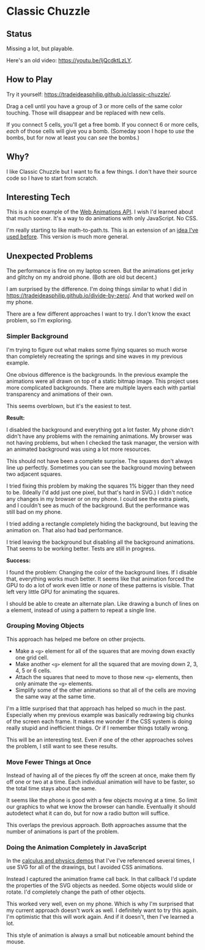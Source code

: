# Classic Chuzzle

## Status

Missing a lot, but playable.

Here's an old video: https://youtu.be/IjQcdktLzLY.

## How to Play

Try it yourself: https://tradeideasphilip.github.io/classic-chuzzle/.

Drag a cell until you have a group of 3 or more cells of the same color touching.
Those will disappear and be replaced with new cells.

If you connect 5 cells, you'll get a free bomb.
If you connect 6 or more cells, _each_ of those cells will give you a bomb.
(Someday soon I hope to _use_ the bombs, but for now at least you can _see_ the bombs.)

## Why?

I like Classic Chuzzle but I want to fix a few things.
I don't have their source code so I have to start from scratch.

## Interesting Tech

This is a nice example of the [Web Animations API](https://developer.mozilla.org/en-US/docs/Web/API/Web_Animations_API).
I wish I'd learned about that much sooner.
It's a way to do animations with only JavaScript.
No CSS.

I'm really starting to like math-to-path.ts.
This is an extension of an [idea I've used before](https://github.com/TradeIdeasPhilip/divide-by-zero/blob/master/src/svg-sine-wave.ts).
This version is much more general.

## Unexpected Problems

The performance is fine on my laptop screen.
But the animations get jerky and glitchy on my android phone.
(Both are old but decent.)

I am surprised by the difference.
I'm doing things similar to what I did in https://tradeideasphilip.github.io/divide-by-zero/.
And that worked _well_ on my phone.

There are a few different approaches I want to try.
I don't know the exact problem, so I'm exploring.

### Simpler Background

I'm trying to figure out what makes some flying squares so much worse than completely recreating the springs and sine waves in my previous example.

One obvious difference is the backgrounds.
In the previous example the animations were all drawn on top of a static bitmap image.
This project uses more complicated backgrounds.
There are multiple layers each with partial transparency and animations of their own.

This seems overblown, but it's the easiest to test.

**Result:**

I disabled the background and everything got a lot faster.
My phone didn't didn't have any problems with the remaining animations.
My browser was not having problems, but when I checked the task manager, the version with an animated background was using a lot more resources.

This should not have been a complete surprise.
The squares don't always line up perfectly.
Sometimes you can see the background moving between two adjacent squares.

I tried fixing this problem by making the squares 1% bigger than they need to be.
(Ideally I'd add just one pixel, but that's hard in SVG.)
I didn't notice any changes in my browser or on my phone.
I could see the extra pixels, and I couldn't see as much of the background.
But the performance was still bad on my phone.

I tried adding a rectangle completely hiding the background, but leaving the animation on.
That also had bad performance.

I tried leaving the background but disabling all the background animations.  
That seems to be working better.
Tests are still in progress.

**Success:**

I found the problem:
Changing the color of the background lines.
If I disable that, everything works much better.
It seems like that animation forced the GPU to do a lot of work even little or _none_ of these patterns is visible.
That left very little GPU for animating the squares.

I should be able to create an alternate plan.
Like drawing a bunch of lines on a <g> element, instead of using a pattern to repeat a single line.

### Grouping Moving Objects

This approach has helped me before on other projects.

- Make a `<g>` element for all of the squares that are moving down exactly one grid cell.
- Make another `<g>` element for all the squared that are moving down 2, 3, 4, 5 or 6 cells.
- Attach the squares that need to move to those new `<g>` elements, then only animate the `<g>` elements.
- Simplify some of the other animations so that all of the cells are moving the same way at the same time.

I'm a little surprised that that approach has helped so much in the past.
Especially when my previous example was basically redrawing big chunks of the screen each frame.
It makes me wonder if the CSS system is doing really stupid and inefficient things.
Or if I remember things totally wrong.

This will be an interesting test.
Even if one of the other approaches solves the problem, I still want to see these results.

### Move Fewer Things at Once

Instead of having all of the pieces fly off the screen at once,
make them fly off one or two at a time.
Each individual animation will have to be faster, so the total time stays about the same.

It seems like the phone is good with a few objects moving at a time.
So limit our graphics to what we know the browser can handle.
Eventually it should autodetect what it can do, but for now a radio button will suffice.

This overlaps the previous approach.
Both approaches assume that the number of animations is part of the problem.

### Doing the Animation Completely in JavaScript

In the [calculus and physics demos](https://tradeideasphilip.github.io/divide-by-zero/#Physics_Examples) that I've I've referenced several times, I use SVG for all of the drawings, but I avoided CSS animations.

Instead I captured the animation frame call back.
In that callback I'd update the properties of the SVG objects as needed.
Some objects would slide or rotate.
I'd completely change the path of other objects.

This worked very well, even on my phone.
Which is why I'm surprised that my current approach doesn't work as well.
I definitely want to try this again.
I'm optimistic that this will work again.
And if it doesn't, then I've learned a lot.

This style of animation is always a small but noticeable amount behind the mouse.
